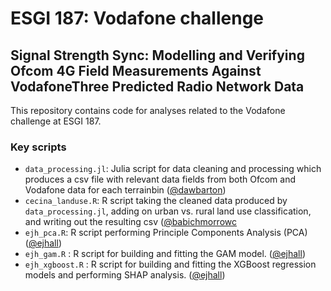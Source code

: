 # ESGI 187: Vodafone challenge
## Signal Strength Sync: Modelling and Verifying Ofcom 4G Field Measurements Against VodafoneThree Predicted Radio Network Data

This repository contains code for analyses related to the Vodafone challenge at ESGI 187.

### Key scripts

+ `data_processing.jl`: Julia script for data cleaning and processing which produces a csv file with relevant data fields from both Ofcom and Vodafone data for each terrainbin ([@dawbarton](https://github.com/dawbarton))
+ `cecina_landuse.R`: R script taking the cleaned data produced by `data_processing.jl`, adding on urban vs. rural land use classification, and writing out the resulting csv ([@babichmorrowc](https://github.com/babichmorrowc)
+ `ejh_pca.R`: R script performing Principle Components Analysis (PCA) ([@ejhall](https://github.com/ejhall))
+ `ejh_gam.R` : R script for building and fitting the GAM model. ([@ejhall](https://github.com/ejhall))
+ `ejh_xgboost.R` : R script for building and fitting the XGBoost regression models and performing SHAP analysis. ([@ejhall](https://github.com/ejhall))